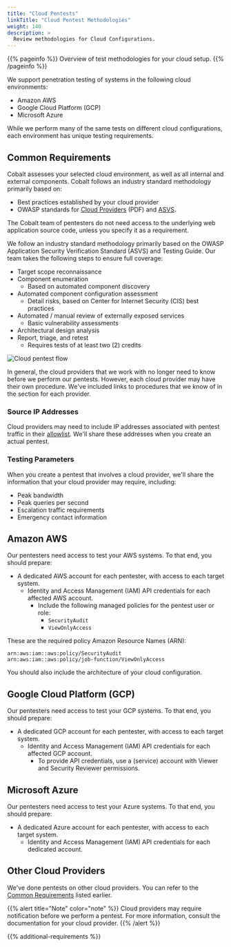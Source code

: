 ```yaml
---
title: "Cloud Pentests"
linkTitle: "Cloud Pentest Methodologies"
weight: 140
description: >
  Review methodologies for Cloud Configurations.
---
```


{{% pageinfo %}}
Overview of test methodologies for your cloud setup.
{{% /pageinfo %}}

We support penetration testing of systems in the following cloud environments:

- Amazon AWS
- Google Cloud Platform (GCP)
- Microsoft Azure

While we perform many of the same tests on different cloud configurations, each environment
has unique testing requirements.

## Common Requirements

Cobalt assesses your selected cloud environment, as well as all internal and external components. Cobalt
follows an industry standard methodology primarily based on:

- Best practices established by your cloud provider
- OWASP standards for [Cloud Providers](https://owasp.org/www-pdf-archive/Cloud-Top10-Security-Risks.pdf) (PDF) and [ASVS](../../../glossary#application-security-verification-standard-asvs).

The Cobalt team of pentesters do not need access to the underlying web application
source code, unless you specify it as a requirement.

We follow an industry standard methodology primarily based on the OWASP Application
Security Verification Standard (ASVS) and Testing Guide. Our team takes the following
steps to ensure full coverage:

- Target scope reconnaissance
- Component enumeration
  - Based on automated component discovery
- Automated component configuration assessment
  - Detail risks, based on Center for Internet Security (CIS) best practices
- Automated / manual review of externally exposed services
  - Basic vulnerability assessments
- Architectural design analysis
- Report, triage, and retest
  - Requires tests of at least two (2) credits

![Cloud pentest flow](/gsg/CloudPentest.png)

In general, the cloud providers that we work with no longer need to know before
we perform our pentests. However, each cloud provider may have their own procedure.
We've included links to procedures that we know of in the section for each provider.

### Source IP Addresses

Cloud providers may need to include IP addresses associated with pentest traffic in
their [allowlist](../../../glossary#allowlist). We'll share these addresses when you
create an actual pentest.

### Testing Parameters

When you create a pentest that involves a cloud provider, we'll share the information
that your cloud provider may require, including:

- Peak bandwidth
- Peak queries per second
- Escalation traffic requirements
- Emergency contact information 

## Amazon AWS

Our pentesters need access to test your AWS systems. To that end, you should prepare:

- A dedicated AWS account for each pentester, with access to each target system.
  - Identity and Access Management (IAM) API credentials for each affected AWS account.
    - Include the following managed policies for the pentest user or role:
      - `SecurityAudit`
      - `ViewOnlyAccess`

These are the required policy Amazon Resource Names (ARN):

```
arn:aws:iam::aws:policy/SecurityAudit
arn:aws:iam::aws:policy/job-function/ViewOnlyAccess
```

You should also include the architecture of your cloud configuration.

## Google Cloud Platform (GCP)

Our pentesters need access to test your GCP systems. To that end, you should prepare:

- A dedicated GCP account for each pentester, with access to each target system.
  - Identity and Access Management (IAM) API credentials for each affected GCP account.
    - To provide API credentials, use a (service) account with Viewer and Security Reviewer
      permissions.

## Microsoft Azure

Our pentesters need access to test your Azure systems. To that end, you should prepare:
- A dedicated Azure account for each pentester, with access to each target system.
  - Identity and Access Management (IAM) API credentials for each dedicated account.

## Other Cloud Providers

We've done pentests on other cloud providers. You can refer to the
[Common Requirements](#common-requirements) listed earlier.

{{% alert title="Note" color="note" %}}
Cloud providers may require notification before we perform a pentest. For
more information, consult the documentation for your cloud provider.
{{% /alert %}}

{{% additional-requirements %}}
